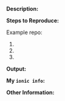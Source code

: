<!-- *** PLEASE READ ***

For support questions, use one of these channels:
    https://forum.ionicframework.com/
    https://ionicworldwide.herokuapp.com/

For build related issues, use the ionic-app-scripts repo:
    https://github.com/ionic-team/ionic-app-scripts

For feature requests, you can wipe out this issue template and just describe
the feature.
-->

**Description:**
<!-- Please describe the problem you're having. -->



**Steps to Reproduce:**
<!--
If applicable, the best way to illustrate the the bug is with an example repo
with a series of commands that results in the issue.
-->

Example repo: <!-- repo url here, or "N/A" -->

1.
2.
3.

**Output:**
<!--
If applicable, please post the full output of the command that errored.
Remember to run commands with the --verbose flag for debug statements.
-->

**My `ionic info`:**
<!--
Post the output of `ionic info` below. `ionic info` is a CLI command that
prints out environment information.
-->


**Other Information:**
<!--
e.g. stacktraces, related issues, suggestions how to fix, stackoverflow links,
forum links, etc
-->
